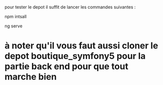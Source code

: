 pour tester le depot il suffit de lancer les commandes suivantes :

npm intsall

ng serve


# à noter qu'il vous faut aussi cloner le depot boutique_symfony5 pour la partie back end pour que tout marche bien
